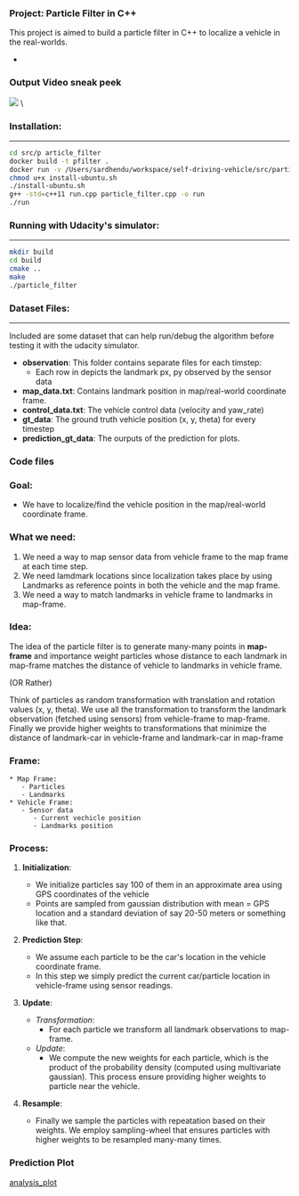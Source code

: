 ### Project: Particle Filter in C++

This project is aimed to build a particle filter in C++ to localize a vehicle in the real-worlds.

   - 

### Output Video sneak peek
 
![](https://github.com/Sardhendu/self-driving-vehicle/blob/master/src/particle_filter/images/sneak_peak.gif)
\
### Installation:
--------------
```bash
cd src/p article_filter
docker build -t pfilter .
docker run -v /Users/sardhendu/workspace/self-driving-vehicle/src/particle_filter:/particle_filter -it pfilter bash
chmod u+x install-ubuntu.sh
./install-ubuntu.sh
g++ -std=c++11 run.cpp particle_filter.cpp -o run
./run
```


### Running with Udacity's simulator:
---------------
```bash
mkdir build
cd build
cmake ..
make
./particle_filter
```

### Dataset Files:
-------------------
Included are some dataset that can help run/debug the algorithm before testing it with the udacity simulator.

   - **observation**: This folder contains separate files for each timstep:
      - Each row in depicts the landmark px, py observed by the sensor data
   - **map_data.txt**: Contains landmark position in map/real-world coordinate frame.
   - **control_data.txt**: The vehicle control data (velocity and yaw_rate)
   - **gt_data**: The ground truth vehicle position (x, y, theta) for every timestep   
   - **prediction_gt_data**: The ourputs of the prediction for plots.

### Code files


### Goal: 
   - We have to localize/find the vehicle position in the map/real-world coordinate frame.

### What we need:
   1. We need a way to map sensor data from vehicle frame to the map frame at each time step.
   2. We need lamdmark locations since localization takes place by using Landmarks as reference points in both the vehicle and the map frame.
   3. We need a way to match landmarks in vehicle frame to landmarks in map-frame.

### Idea:
The idea of the particle filter is to generate many-many points in **map-frame** and importance weight particles whose distance to each landmark in map-frame matches the distance of vehicle to landmarks in vehicle frame.

(OR Rather)

Think of particles as random transformation with translation and rotation values (x, y, theta). We use all the transformation to transform the landmark observation (fetched using sensors) from vehicle-frame to map-frame. Finally we provide higher weights to transformations that minimize the distance of landmark-car in vehicle-frame and landmark-car in map-frame

### Frame:
    * Map Frame:
       - Particles
       - Landmarks
    * Vehicle Frame:
       - Sensor data
          - Current vechicle position
          - Landmarks position

### Process:
1. **Initialization**:
    - We initialize particles say 100 of them in an approximate area using GPS coordinates of the vehicle
    - Points are sampled from gaussian distribution with mean = GPS location and a standard deviation of say 20-50 meters or something like that.

2. **Prediction Step**:
    - We assume each particle to be the car's location in the vehicle coordinate frame.
    - In this step we simply predict the current car/particle location in vehicle-frame using sensor readings.

3. **Update**:
    * *Transformation*:
       - For each particle we transform all landmark observations to map-frame.
    * *Update*:
       - We compute the new weights for each particle, which is the product of the probability density (computed using multivariate gaussian). This process ensure providing higher weights to particle near the vehicle.


4. **Resample**:
    - Finally we sample the particles with repeatation based on their weights. We employ sampling-wheel that ensures particles with higher weights to be resampled many-many times.


### Prediction Plot

[analysis_plot](https://github.com/Sardhendu/self-driving-vehicle/blob/master/src/particle_filter/images/gt_prediction_plot.png)





